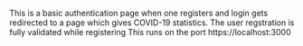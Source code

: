 This is a basic authentication page when one registers and login gets redirected to a page which gives COVID-19 statistics.
The user regstration is fully validated while registering
This runs on the port https://localhost:3000
